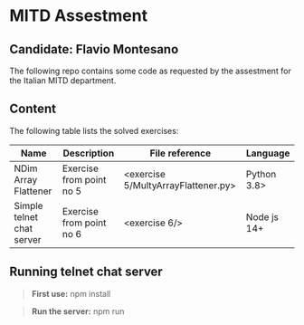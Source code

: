 # MITD Assestment
## Candidate: Flavio Montesano

The following repo contains some code as requested by the assestment for the Italian MITD department.

## Content
The following table lists the solved exercises:

| Name | Description | File reference | Language
| ------ | ------ | ------ | ------ |
| NDim Array Flattener | Exercise from point no 5 |<exercise 5/MultyArrayFlattener.py>| Python 3.8>
| Simple telnet chat server | Exercise from point no 6 |<exercise 6/>| Node js 14+

## Running telnet chat server
> **First use:** npm install

> **Run the server:** npm run
